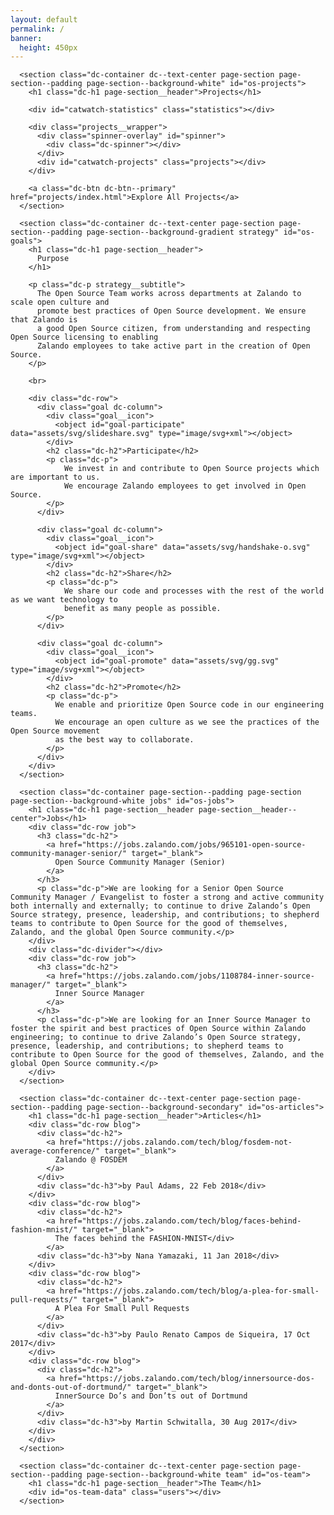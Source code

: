 ```yaml
---
layout: default
permalink: /
banner:
  height: 450px
---
```

      <section class="dc-container dc--text-center page-section page-section--padding page-section--background-white" id="os-projects">
        <h1 class="dc-h1 page-section__header">Projects</h1>

        <div id="catwatch-statistics" class="statistics"></div>

        <div class="projects__wrapper">
          <div class="spinner-overlay" id="spinner">
            <div class="dc-spinner"></div>
          </div>
          <div id="catwatch-projects" class="projects"></div>
        </div>

        <a class="dc-btn dc-btn--primary" href="projects/index.html">Explore All Projects</a>
      </section>

      <section class="dc-container dc--text-center page-section page-section--padding page-section--background-gradient strategy" id="os-goals">
        <h1 class="dc-h1 page-section__header">
          Purpose
        </h1>

        <p class="dc-p strategy__subtitle">
          The Open Source Team works across departments at Zalando to scale open culture and
          promote best practices of Open Source development. We ensure that Zalando is
          a good Open Source citizen, from understanding and respecting Open Source licensing to enabling
          Zalando employees to take active part in the creation of Open Source.
        </p>

        <br>

        <div class="dc-row">
          <div class="goal dc-column">
            <div class="goal__icon">
              <object id="goal-participate" data="assets/svg/slideshare.svg" type="image/svg+xml"></object>
            </div>
            <h2 class="dc-h2">Participate</h2>
            <p class="dc-p">
                We invest in and contribute to Open Source projects which are important to us.
                We encourage Zalando employees to get involved in Open Source.
            </p>
          </div>

          <div class="goal dc-column">
            <div class="goal__icon">
              <object id="goal-share" data="assets/svg/handshake-o.svg" type="image/svg+xml"></object>
            </div>
            <h2 class="dc-h2">Share</h2>
            <p class="dc-p">
                We share our code and processes with the rest of the world as we want technology to
                benefit as many people as possible.
            </p>
          </div>

          <div class="goal dc-column">
            <div class="goal__icon">
              <object id="goal-promote" data="assets/svg/gg.svg" type="image/svg+xml"></object>
            </div>
            <h2 class="dc-h2">Promote</h2>
            <p class="dc-p">
              We enable and prioritize Open Source code in our engineering teams.
              We encourage an open culture as we see the practices of the Open Source movement
              as the best way to collaborate.
            </p>
          </div>
        </div>
      </section>

      <section class="dc-container page-section--padding page-section page-section--background-white jobs" id="os-jobs">
        <h1 class="dc-h1 page-section__header page-section__header--center">Jobs</h1>
        <div class="dc-row job">
          <h3 class="dc-h2">
            <a href="https://jobs.zalando.com/jobs/965101-open-source-community-manager-senior/" target="_blank">
              Open Source Community Manager (Senior)
            </a>
          </h3>
          <p class="dc-p">We are looking for a Senior Open Source Community Manager / Evangelist to foster a strong and active community both internally and externally; to continue to drive Zalando’s Open Source strategy, presence, leadership, and contributions; to shepherd teams to contribute to Open Source for the good of themselves, Zalando, and the global Open Source community.</p>
        </div>
        <div class="dc-divider"></div>
        <div class="dc-row job">
          <h3 class="dc-h2">
            <a href="https://jobs.zalando.com/jobs/1108784-inner-source-manager/" target="_blank">
              Inner Source Manager
            </a>
          </h3>
          <p class="dc-p">We are looking for an Inner Source Manager to foster the spirit and best practices of Open Source within Zalando engineering; to continue to drive Zalando’s Open Source strategy, presence, leadership, and contributions; to shepherd teams to contribute to Open Source for the good of themselves, Zalando, and the global Open Source community.</p>
        </div>
      </section>

      <section class="dc-container dc--text-center page-section page-section--padding page-section--background-secondary" id="os-articles">
        <h1 class="dc-h1 page-section__header">Articles</h1>
        <div class="dc-row blog">
          <div class="dc-h2">
            <a href="https://jobs.zalando.com/tech/blog/fosdem-not-average-conference/" target="_blank">
              Zalando @ FOSDEM
            </a>
          </div>
          <div class="dc-h3">by Paul Adams, 22 Feb 2018</div>
        </div>
        <div class="dc-row blog">
          <div class="dc-h2">
            <a href="https://jobs.zalando.com/tech/blog/faces-behind-fashion-mnist/" target="_blank">
              The faces behind the FASHION-MNIST</div>
            </a>
          <div class="dc-h3">by Nana Yamazaki, 11 Jan 2018</div>
        </div>
        <div class="dc-row blog">
          <div class="dc-h2">
            <a href="https://jobs.zalando.com/tech/blog/a-plea-for-small-pull-requests/" target="_blank">
              A Plea For Small Pull Requests
            </a>
          </div>
          <div class="dc-h3">by Paulo Renato Campos de Siqueira, 17 Oct 2017</div>
        </div>
        <div class="dc-row blog">
          <div class="dc-h2">
            <a href="https://jobs.zalando.com/tech/blog/innersource-dos-and-donts-out-of-dortmund/" target="_blank">
              InnerSource Do’s and Don’ts out of Dortmund
            </a>
          </div>
          <div class="dc-h3">by Martin Schwitalla, 30 Aug 2017</div>
        </div>
        </div>
      </section>

      <section class="dc-container dc--text-center page-section page-section--padding page-section--background-white team" id="os-team">
        <h1 class="dc-h1 page-section__header">The Team</h1>
        <div id="os-team-data" class="users"></div>
      </section>
